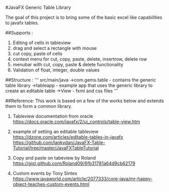 #JavaFX Generic Table Library

The goal of this project is to bring some of the basic excel like capabilities to javafx tables.  

##Supports : 
1) Editing of cells in tableview
2) drag and select a rectangle with mouse
3) cut copy, paste of cells
4) context menu for cut, copy, paste, delete, insertrow, delete row
5) menubar with cut, copy, paste & delete functionality
6) Validation of float, integer, double values

##Structure : 
'''
src/main/java ->com.gems.table - contains the generic table library
              ->tableapp       - example app that uses the generic library 
                                 to create an editable table
              ->View           - fxml and css files 
'''


##Reference:
This work is based on a few of the works below and extends them to form a common library.

1) Tableview documentation from oracle 
https://docs.oracle.com/javafx/2/ui_controls/table-view.htm

2) example of setting an editable tableview
https://dzone.com/articles/editable-tables-in-javafx
https://github.com/lankydan/JavaFX-Table-Tutorial/tree/master/JavaFXTableTutorial

3) Copy and paste on tabeview by Roland
https://gist.github.com/Roland09/6fb31781a64d9cb62179

4) Custom events by Tony Sintes
https://www.javaworld.com/article/2077333/core-java/mr-happy-object-teaches-custom-events.html
